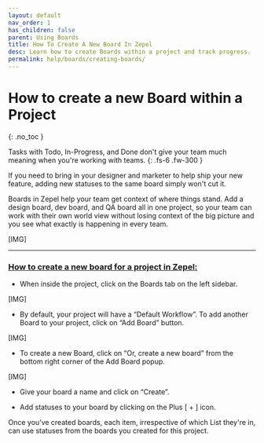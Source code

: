 ```yaml
---
layout: default
nav_order: 1
has_children: false
parent: Using Boards
title: How To Create A New Board In Zepel
desc: Learn how to create Boards within a project and track progress.
permalink: help/boards/creating-boards/
---
```

# How to create a new Board within a Project
{: .no_toc }

Tasks with Todo, In-Progress, and Done don't give your team much meaning when you're working with teams.
{: .fs-6 .fw-300 }

If you need to bring in your designer and marketer to help ship your new feature, adding new statuses to the same board simply won't cut it. 

Boards in Zepel help your team get context of where things stand. Add a design board, dev board, and QA board all in one project, so your team can work with their own world view without losing context of the big picture and you see what exactly is happening in every team.

[IMG]

---

### <u>How to create a new board for a project in Zepel:</u>
- When inside the project, click on the Boards tab on the left sidebar.

[IMG]

- By default, your project will have a “Default Workflow”. To add another Board to your project, click on “Add Board” button.

[IMG]

- To create a new Board, click on “Or, create a new board” from the bottom right corner of the Add Board popup.

[IMG]

- Give your board a name and click on “Create”.

- Add statuses to your board by clicking on the Plus [ + ] icon.

Once you’ve created boards, each item, irrespective of which List they're in, can use statuses from the boards you created for this project. 

